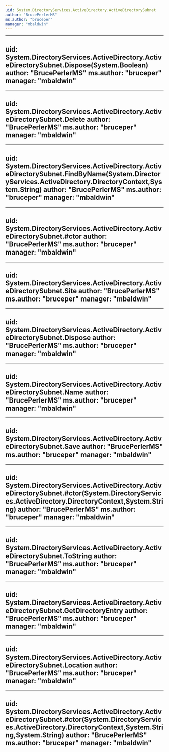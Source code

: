 ```yaml
---
uid: System.DirectoryServices.ActiveDirectory.ActiveDirectorySubnet
author: "BrucePerlerMS"
ms.author: "bruceper"
manager: "mbaldwin"
---
```


---
uid: System.DirectoryServices.ActiveDirectory.ActiveDirectorySubnet.Dispose(System.Boolean)
author: "BrucePerlerMS"
ms.author: "bruceper"
manager: "mbaldwin"
---

---
uid: System.DirectoryServices.ActiveDirectory.ActiveDirectorySubnet.Delete
author: "BrucePerlerMS"
ms.author: "bruceper"
manager: "mbaldwin"
---

---
uid: System.DirectoryServices.ActiveDirectory.ActiveDirectorySubnet.FindByName(System.DirectoryServices.ActiveDirectory.DirectoryContext,System.String)
author: "BrucePerlerMS"
ms.author: "bruceper"
manager: "mbaldwin"
---

---
uid: System.DirectoryServices.ActiveDirectory.ActiveDirectorySubnet.#ctor
author: "BrucePerlerMS"
ms.author: "bruceper"
manager: "mbaldwin"
---

---
uid: System.DirectoryServices.ActiveDirectory.ActiveDirectorySubnet.Site
author: "BrucePerlerMS"
ms.author: "bruceper"
manager: "mbaldwin"
---

---
uid: System.DirectoryServices.ActiveDirectory.ActiveDirectorySubnet.Dispose
author: "BrucePerlerMS"
ms.author: "bruceper"
manager: "mbaldwin"
---

---
uid: System.DirectoryServices.ActiveDirectory.ActiveDirectorySubnet.Name
author: "BrucePerlerMS"
ms.author: "bruceper"
manager: "mbaldwin"
---

---
uid: System.DirectoryServices.ActiveDirectory.ActiveDirectorySubnet.Save
author: "BrucePerlerMS"
ms.author: "bruceper"
manager: "mbaldwin"
---

---
uid: System.DirectoryServices.ActiveDirectory.ActiveDirectorySubnet.#ctor(System.DirectoryServices.ActiveDirectory.DirectoryContext,System.String)
author: "BrucePerlerMS"
ms.author: "bruceper"
manager: "mbaldwin"
---

---
uid: System.DirectoryServices.ActiveDirectory.ActiveDirectorySubnet.ToString
author: "BrucePerlerMS"
ms.author: "bruceper"
manager: "mbaldwin"
---

---
uid: System.DirectoryServices.ActiveDirectory.ActiveDirectorySubnet.GetDirectoryEntry
author: "BrucePerlerMS"
ms.author: "bruceper"
manager: "mbaldwin"
---

---
uid: System.DirectoryServices.ActiveDirectory.ActiveDirectorySubnet.Location
author: "BrucePerlerMS"
ms.author: "bruceper"
manager: "mbaldwin"
---

---
uid: System.DirectoryServices.ActiveDirectory.ActiveDirectorySubnet.#ctor(System.DirectoryServices.ActiveDirectory.DirectoryContext,System.String,System.String)
author: "BrucePerlerMS"
ms.author: "bruceper"
manager: "mbaldwin"
---
